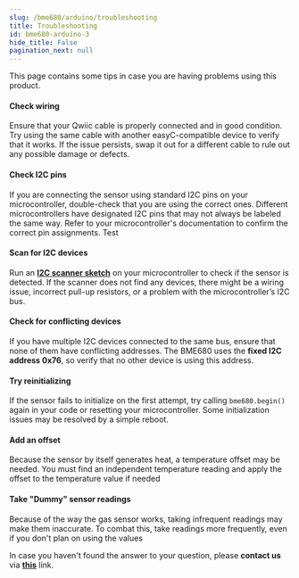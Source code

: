```yaml
---
slug: /bme680/arduino/troubleshooting 
title: Troubleshooting
id: bme680-arduino-3 
hide_title: False
pagination_next: null
---
```

This page contains some tips in case you are having problems using this product.

<ExpandableSection title="My sensor won't initialize!">

#### Check wiring
Ensure that your Qwiic cable is properly connected and in good condition. Try using the same cable with another easyC-compatible device to verify that it works. If the issue persists, swap it out for a different cable to rule out any possible damage or defects.

#### Check I2C pins
If you are connecting the sensor using standard I2C pins on your microcontroller, double-check that you are using the correct ones. Different microcontrollers have designated I2C pins that may not always be labeled the same way. Refer to your microcontroller's documentation to confirm the correct pin assignments. Test

#### Scan for I2C devices
Run an [**I2C scanner sketch**](https://github.com/SolderedElectronics/Soldered-Hacky-Codes/tree/main/I2C_Scanner) on your microcontroller to check if the sensor is detected. If the scanner does not find any devices, there might be a wiring issue, incorrect pull-up resistors, or a problem with the microcontroller’s I2C bus.

#### Check for conflicting devices
If you have multiple I2C devices connected to the same bus, ensure that none of them have conflicting addresses. The BME680 uses the **fixed I2C address 0x76**, so verify that no other device is using this address.

#### Try reinitializing
If the sensor fails to initialize on the first attempt, try calling `bme680.begin()` again in your code or resetting your microcontroller. Some initialization issues may be resolved by a simple reboot.

</ExpandableSection>


<ExpandableSection title="The temperature readings aren't accurate!">

#### Add an offset
Because the sensor by itself generates heat, a temperature offset may be needed. You must find an independent temperature reading and apply the offset to the temperature value if needed

</ExpandableSection>

<ExpandableSection title="The gas readings are all over the place!">

#### Take "Dummy" sensor readings
Because of the way the gas sensor works, taking infrequent readings may make them inaccurate. To combat this, take readings more frequently, even if you don't plan on using the values

</ExpandableSection>

<InfoBox>In case you haven't found the answer to your question, please **contact us** via [**this**](https://soldered.com/contact/) link.</InfoBox>